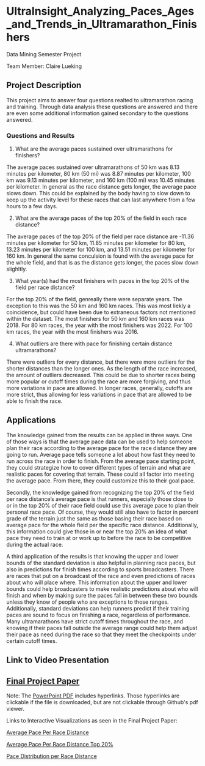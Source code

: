 # UltraInsight_Analyzing_Paces_Ages_and_Trends_in_Ultramarathon_Finishers
Data Mining Semester Project

Team Member: Claire Lueking

## Project Description
This project aims to answer four questions realted to ultramarathon racing and training. Through data analysis these questions are answered and there are even some additional information gained secondary to the questions answered.

### Questions and Results
1. What are the average paces sustained over ultramarathons for finishers?

The average paces sustained over ultramarathons of 50 km was 8.13 minutes per kilometer, 80 km (50 mi) was 8.87 minutes per kilometer, 100 km was 9.13 minutes per kilometer, and 160 km (100 mi) was 10.45 minutes per kilometer. In general as the race distance gets longer, the average pace slows down. This could be explained by the body having to slow down to keep up the activity level for these races that can last anywhere from a few hours to a few days.


2. What are the average paces of the top 20% of the field in each race distance? 

The average paces of the top 20% of the field per race distance are -11.36 minutes per kilometer for 50 km, 11.85 minutes per kilometer for 80 km, 13.23 minutes per kilometer for 100 km, and 13.51 minutes per kilometer for 160 km. In general the same conculsion is found with the average pace for the whole field, and that is as the distance gets longer, the paces slow down slighltly.


3. What year(s) had the most finishers with paces in the top 20% of the field per race distance? 

For the top 20% of the field, genreally there were separate years. The exception to this was the 50 km and 160 km races. This was most liekly a coincidence, but could have been due to extraneous factors not mentioned within the dataset. The most finishers for 50 km and 160 km races was 2018. For 80 km races, the year with the most finishers was 2022. For 100 km races, the year with the most finishers was 2016. 


4. What outliers are there with pace for finishing certain distance ultramarathons?

There were outliers for every distance, but there were more outliers for the shorter distances than the longer ones. As the length of the race increased, the amount of outliers decreased. This could be due to shorter races being more popular or cutoff times during the race are more forgiving, and thus more variations in pace are allowed. In longer races, generally, cutoffs are more strict, thus allowing for less variations in pace that are allowed to be able to finish the race.

## Applications

The knowledge gained from the results can be applied in three ways. One of those ways is that the average pace data can be used to help someone plan their race according to the average pace for the race distance they are going to run. Average pace tells someone a lot about how fast they need to run across the race in order to finish. From the average pace starting point, they could strategize how to cover different types of terrain and what are realistic paces for covering that terrain. These could all factor into meeting the average pace. From there, they could customize this to their goal pace.

Secondly, the knowledge gained from recognizing the top 20% of the field per race distance’s average pace is that runners, especially those close to or in the top 20% of their race field could use this average pace to plan their personal race pace. Of course, they would still also have to factor in percent grade of the terrain just the same as those basing their race based on average pace for the whole field per the specific race distance. Additionally, this information could give those in or near the top 20% an idea of what pace they need to train at or work up to before the race to be competitive during the actual race.

A third application of the results is that knowing the upper and lower bounds of the standard deviation is also helpful in planning race paces, but also in predictions for finish times according to sports broadcasters. There are races that put on a broadcast of the race and even predictions of races about who will place where. This information about the upper and lower bounds could help broadcasters to make realistic predictions about who will finish and when by making sure the paces fall in between these two bounds unless they know of people who are exceptions to those ranges. Additionally, standard deviations can help runners predict if their training paces are sound to focus on finishing a race, regardless of performance. Many ultramarathons have strict cutoff times throughout the race, and knowing if their paces fall outside the average range could help them adjust their pace as need during the race so that they meet the checkpoints under certain cutoff times.


## Link to Video Presentation


## [Final Project Paper](./14_UltraInsightAnalyzingPacesAgesandTrendsinUltramarathonFinishers_Part4.pdf)


Note:
The [PowerPoint PDF](./14_UltraInsightAnalyzingPacesAgesandTrendsinUltramarathonFinishers_Part1.pdf) includes hyperlinks. Those hyperlinks are clickable if the file is downloaded, but are not clickable through Github's pdf viewer.

Links to Interactive Visualizations as seen in the Final Project Paper:

[Average Pace Per Race Distance](https://clueking2.github.io/average_pace_race_distances.html)

[Average Pace Per Race Distance Top 20%](https://clueking2.github.io/average_pace_race_distance_top_20_percent.html)

[Pace Distribution per Race Distance](https://clueking2.github.io/pace_distribution_race_distance.html)
